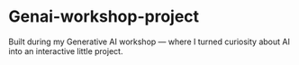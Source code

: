 # Genai-workshop-project
Built during my Generative AI workshop — where I turned curiosity about AI into an interactive little project.

